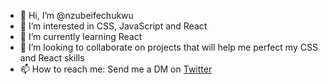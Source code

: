 - 👋 Hi, I’m @nzubeifechukwu
- 👀 I’m interested in CSS, JavaScript and React
- 🌱 I’m currently learning React
- 💞️ I’m looking to collaborate on projects that will help me perfect my CSS and React skills
- 📫 How to reach me: Send me a DM on [Twitter](https://twitter.com/NzubeIfechukwu)

<!---
nzubeifechukwu/nzubeifechukwu is a ✨ special ✨ repository because its `README.md` (this file) appears on your GitHub profile.
You can click the Preview link to take a look at your changes.
--->
